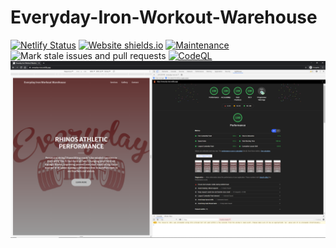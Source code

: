 # Everyday-Iron-Workout-Warehouse

[![Netlify Status](https://api.netlify.com/api/v1/badges/cbc540a4-6a4a-4e46-a8e1-89f6f8e27c17/deploy-status)](https://app.netlify.com/sites/hungry-shannon-6357a0/deploys)
[![Website shields.io](https://img.shields.io/website-up-down-green-red/http/shields.io.svg)](https://everyday-iron.netlify.app/)
[![Maintenance](https://img.shields.io/badge/Maintained%3F-yes-green.svg)](https://github.com/milliorn/Everyday-Iron/graphs/commit-activity)
![Mark stale issues and pull requests](https://github.com/milliorn/Everyday-Iron/workflows/Mark%20stale%20issues%20and%20pull%20requests/badge.svg)
[![CodeQL](https://github.com/milliorn/Everyday-Iron/actions/workflows/codeql-analysis.yml/badge.svg)](https://github.com/milliorn/Everyday-Iron/actions/workflows/codeql-analysis.yml)
![Lighthouse 100 Score](https://github.com/milliorn/Everyday-Iron/blob/master/src/images/lighthouse.png)
